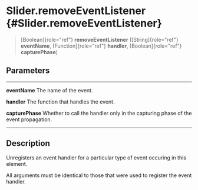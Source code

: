 Slider.removeEventListener {#Slider.removeEventListener}
==========================

> [Boolean]{role="ref"} **removeEventListener** ([String]{role="ref"}
> **eventName**, [Function]{role="ref"} **handler**,
> [Boolean]{role="ref"} **capturePhase**)

Parameters
----------

  ------------------ ---------------------------------------------------------
  **eventName**      The name of the event.

  **handler**        The function that handles the event.

  **capturePhase**   Whether to call the handler only in the capturing phase
                     of the event propagation.
  ------------------ ---------------------------------------------------------

Description
-----------

Unregisters an event handler for a particular type of event occuring in
this element.

All arguments must be identical to those that were used to register the
event handler.
